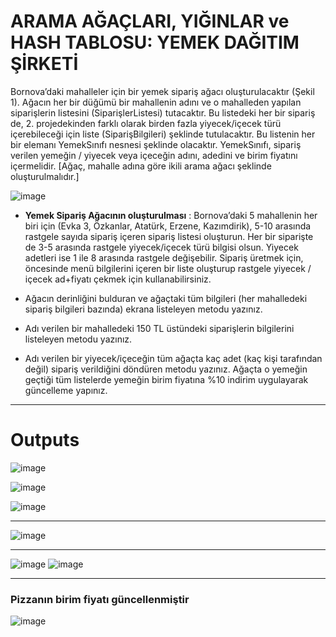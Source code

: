# ARAMA AĞAÇLARI, YIĞINLAR ve HASH TABLOSU: YEMEK DAĞITIM ŞİRKETİ 

Bornova’daki mahalleler için bir yemek sipariş ağacı oluşturulacaktır (Şekil 1). Ağacın her bir düğümü bir mahallenin adını ve o mahalleden yapılan siparişlerin listesini (SiparişlerListesi) tutacaktır. Bu listedeki her bir sipariş de, 2. projedekinden farklı olarak birden fazla yiyecek/içecek türü içerebileceği için liste (SiparişBilgileri) şeklinde tutulacaktır. Bu listenin her bir elemanı YemekSınıfı nesnesi şeklinde olacaktır. YemekSınıfı, sipariş verilen yemeğin / yiyecek veya içeceğin adını, adedini ve birim fiyatını içermelidir. [Ağaç, mahalle adına göre ikili arama ağacı şeklinde oluşturulmalıdır.]

![image](https://user-images.githubusercontent.com/109876399/193424909-e157a6b2-d58b-434a-8de7-fd25d48ccb46.png)


- **Yemek Sipariş Ağacının oluşturulması** : Bornova’daki 5 mahallenin her biri için (Evka 3, Özkanlar, Atatürk, Erzene, Kazımdirik), 5-10 arasında rastgele sayıda sipariş içeren sipariş listesi oluşturun. Her bir siparişte de 3-5 arasında rastgele yiyecek/içecek türü bilgisi olsun. Yiyecek adetleri ise 1 ile 8 arasında rastgele değişebilir. Sipariş üretmek için, öncesinde menü bilgilerini içeren bir liste oluşturup rastgele yiyecek / içecek ad+fiyatı çekmek için kullanabilirsiniz. 


- Ağacın derinliğini bulduran ve ağaçtaki tüm bilgileri (her mahalledeki sipariş bilgileri bazında) ekrana listeleyen metodu yazınız. 


- Adı verilen bir mahalledeki 150 TL üstündeki siparişlerin bilgilerini listeleyen metodu yazınız. 


- Adı verilen bir yiyecek/içeceğin tüm ağaçta kaç adet (kaç kişi tarafından değil) sipariş verildiğini döndüren metodu yazınız. Ağaçta o yemeğin geçtiği tüm listelerde yemeğin birim fiyatına %10 indirim uygulayarak güncelleme yapınız. 


--------------------------------------------

# **Outputs**

![image](https://user-images.githubusercontent.com/109876399/193425640-f304a22b-4cf9-4a8b-85af-fa4e93f5670c.png)

![image](https://user-images.githubusercontent.com/109876399/193425673-a5ded9cd-47b8-413b-b5b6-310dbf84f6f0.png)

![image](https://user-images.githubusercontent.com/109876399/193425802-7af81c8a-d8f2-4c74-9766-3e98b5619e8e.png)

-------------------------------

![image](https://user-images.githubusercontent.com/109876399/193425825-4e977962-6b8b-4975-a74d-f79bed1268ab.png)

-----------------------------------

![image](https://user-images.githubusercontent.com/109876399/193425874-70f1b3e0-87ba-405a-bb94-a59b09f0b3bc.png)
![image](https://user-images.githubusercontent.com/109876399/193425928-dfed5b0d-c329-4f6b-ac83-bd01d50808b6.png)


------------------------

### Pizzanın birim fiyatı güncellenmiştir 

![image](https://user-images.githubusercontent.com/109876399/193426049-7893caba-613b-425b-9dc1-5ad1e90fd593.png)


